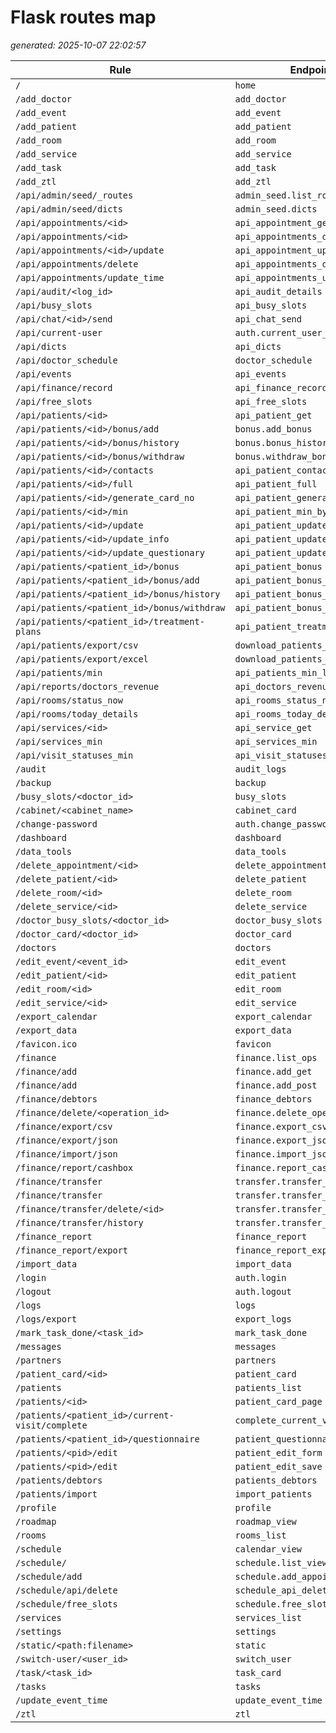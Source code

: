# Flask routes map

_generated: 2025-10-07 22:02:57_


| Rule | Endpoint | Methods |
|------|----------|---------|
| `/` | `home` | `GET` |
| `/add_doctor` | `add_doctor` | `GET,POST` |
| `/add_event` | `add_event` | `GET,POST` |
| `/add_patient` | `add_patient` | `GET,POST` |
| `/add_room` | `add_room` | `GET,POST` |
| `/add_service` | `add_service` | `GET,POST` |
| `/add_task` | `add_task` | `POST` |
| `/add_ztl` | `add_ztl` | `GET,POST` |
| `/api/admin/seed/_routes` | `admin_seed.list_routes` | `GET` |
| `/api/admin/seed/dicts` | `admin_seed.dicts` | `GET` |
| `/api/appointments/<id>` | `api_appointment_get` | `GET` |
| `/api/appointments/<id>` | `api_appointments_delete_by_id` | `DELETE` |
| `/api/appointments/<id>/update` | `api_appointment_update` | `POST` |
| `/api/appointments/delete` | `api_appointments_delete_post` | `POST` |
| `/api/appointments/update_time` | `api_appointments_update_time` | `POST` |
| `/api/audit/<log_id>` | `api_audit_details` | `GET` |
| `/api/busy_slots` | `api_busy_slots` | `POST` |
| `/api/chat/<id>/send` | `api_chat_send` | `POST` |
| `/api/current-user` | `auth.current_user_api` | `GET` |
| `/api/dicts` | `api_dicts` | `GET` |
| `/api/doctor_schedule` | `doctor_schedule` | `POST` |
| `/api/events` | `api_events` | `GET` |
| `/api/finance/record` | `api_finance_record` | `POST` |
| `/api/free_slots` | `api_free_slots` | `POST` |
| `/api/patients/<id>` | `api_patient_get` | `GET` |
| `/api/patients/<id>/bonus/add` | `bonus.add_bonus` | `POST` |
| `/api/patients/<id>/bonus/history` | `bonus.bonus_history` | `GET` |
| `/api/patients/<id>/bonus/withdraw` | `bonus.withdraw_bonus` | `POST` |
| `/api/patients/<id>/contacts` | `api_patient_contacts_min` | `GET` |
| `/api/patients/<id>/full` | `api_patient_full` | `GET` |
| `/api/patients/<id>/generate_card_no` | `api_patient_generate_card_no` | `POST` |
| `/api/patients/<id>/min` | `api_patient_min_by_id` | `GET` |
| `/api/patients/<id>/update` | `api_patient_update` | `POST` |
| `/api/patients/<id>/update_info` | `api_patient_update_info` | `POST` |
| `/api/patients/<id>/update_questionary` | `api_patient_update_questionary` | `POST` |
| `/api/patients/<patient_id>/bonus` | `api_patient_bonus` | `GET` |
| `/api/patients/<patient_id>/bonus/add` | `api_patient_bonus_add` | `POST` |
| `/api/patients/<patient_id>/bonus/history` | `api_patient_bonus_history` | `GET` |
| `/api/patients/<patient_id>/bonus/withdraw` | `api_patient_bonus_withdraw` | `POST` |
| `/api/patients/<patient_id>/treatment-plans` | `api_patient_treatment_plans` | `GET` |
| `/api/patients/export/csv` | `download_patients_csv` | `GET` |
| `/api/patients/export/excel` | `download_patients_excel` | `GET` |
| `/api/patients/min` | `api_patients_min_list` | `GET` |
| `/api/reports/doctors_revenue` | `api_doctors_revenue_report` | `GET` |
| `/api/rooms/status_now` | `api_rooms_status_now` | `GET` |
| `/api/rooms/today_details` | `api_rooms_today_details` | `GET` |
| `/api/services/<id>` | `api_service_get` | `GET` |
| `/api/services_min` | `api_services_min` | `GET` |
| `/api/visit_statuses_min` | `api_visit_statuses_min` | `GET` |
| `/audit` | `audit_logs` | `GET` |
| `/backup` | `backup` | `GET` |
| `/busy_slots/<doctor_id>` | `busy_slots` | `GET` |
| `/cabinet/<cabinet_name>` | `cabinet_card` | `GET` |
| `/change-password` | `auth.change_password` | `POST` |
| `/dashboard` | `dashboard` | `GET` |
| `/data_tools` | `data_tools` | `GET,POST` |
| `/delete_appointment/<id>` | `delete_appointment` | `POST` |
| `/delete_patient/<id>` | `delete_patient` | `POST` |
| `/delete_room/<id>` | `delete_room` | `POST` |
| `/delete_service/<id>` | `delete_service` | `POST` |
| `/doctor_busy_slots/<doctor_id>` | `doctor_busy_slots` | `GET` |
| `/doctor_card/<doctor_id>` | `doctor_card` | `GET` |
| `/doctors` | `doctors` | `GET` |
| `/edit_event/<event_id>` | `edit_event` | `GET,POST` |
| `/edit_patient/<id>` | `edit_patient` | `GET,POST` |
| `/edit_room/<id>` | `edit_room` | `GET,POST` |
| `/edit_service/<id>` | `edit_service` | `GET,POST` |
| `/export_calendar` | `export_calendar` | `GET` |
| `/export_data` | `export_data` | `GET` |
| `/favicon.ico` | `favicon` | `GET` |
| `/finance` | `finance.list_ops` | `GET` |
| `/finance/add` | `finance.add_get` | `GET` |
| `/finance/add` | `finance.add_post` | `POST` |
| `/finance/debtors` | `finance_debtors` | `GET` |
| `/finance/delete/<operation_id>` | `finance.delete_operation` | `GET,POST` |
| `/finance/export/csv` | `finance.export_csv` | `GET` |
| `/finance/export/json` | `finance.export_json` | `GET` |
| `/finance/import/json` | `finance.import_json` | `POST` |
| `/finance/report/cashbox` | `finance.report_cashbox` | `GET` |
| `/finance/transfer` | `transfer.transfer_page` | `GET` |
| `/finance/transfer` | `transfer.transfer_execute` | `POST` |
| `/finance/transfer/delete/<id>` | `transfer.transfer_delete` | `POST` |
| `/finance/transfer/history` | `transfer.transfer_history` | `GET` |
| `/finance_report` | `finance_report` | `GET` |
| `/finance_report/export` | `finance_report_export` | `GET` |
| `/import_data` | `import_data` | `POST` |
| `/login` | `auth.login` | `GET,POST` |
| `/logout` | `auth.logout` | `GET` |
| `/logs` | `logs` | `GET` |
| `/logs/export` | `export_logs` | `GET` |
| `/mark_task_done/<task_id>` | `mark_task_done` | `GET` |
| `/messages` | `messages` | `GET` |
| `/partners` | `partners` | `GET` |
| `/patient_card/<id>` | `patient_card` | `GET` |
| `/patients` | `patients_list` | `GET` |
| `/patients/<id>` | `patient_card_page` | `GET` |
| `/patients/<patient_id>/current-visit/complete` | `complete_current_visit` | `POST` |
| `/patients/<patient_id>/questionnaire` | `patient_questionnaire` | `GET,POST` |
| `/patients/<pid>/edit` | `patient_edit_form` | `GET` |
| `/patients/<pid>/edit` | `patient_edit_save` | `POST` |
| `/patients/debtors` | `patients_debtors` | `GET` |
| `/patients/import` | `import_patients` | `GET,POST` |
| `/profile` | `profile` | `GET` |
| `/roadmap` | `roadmap_view` | `GET` |
| `/rooms` | `rooms_list` | `GET` |
| `/schedule` | `calendar_view` | `GET` |
| `/schedule/` | `schedule.list_view` | `GET` |
| `/schedule/add` | `schedule.add_appointment` | `POST` |
| `/schedule/api/delete` | `schedule_api_delete_proxy` | `POST` |
| `/schedule/free_slots` | `schedule.free_slots` | `GET` |
| `/services` | `services_list` | `GET` |
| `/settings` | `settings` | `GET` |
| `/static/<path:filename>` | `static` | `GET` |
| `/switch-user/<user_id>` | `switch_user` | `GET` |
| `/task/<task_id>` | `task_card` | `GET` |
| `/tasks` | `tasks` | `GET` |
| `/update_event_time` | `update_event_time` | `POST` |
| `/ztl` | `ztl` | `GET` |
